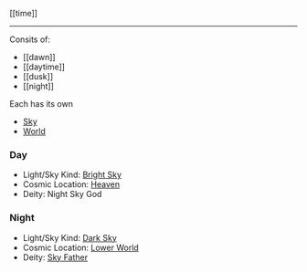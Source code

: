 
[[time]]

---

Consits of: 
- [[dawn]]
- [[daytime]]
- [[dusk]]
- [[night]]

Each has its own
- [Sky](sky-color)
- [World](space.md)

### Day 
- Light/Sky Kind: [Bright Sky](bright-sky.md)
- Cosmic Location: [Heaven](world-1.md)
- Deity: Night Sky God

### Night
- Light/Sky Kind: [Dark Sky](sky-dark.md)
- Cosmic Location: [Lower World](world-3.md)
- Deity: [Sky Father](day-sky-father.md)